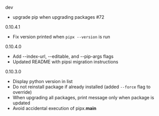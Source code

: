 dev
* upgrade pip when upgrading packages #72

0.10.4.1
* Fix version printed when `pipx --version` is run

0.10.4.0
* Add --index-url, --editable, and --pip-args flags
* Updated README with pipsi migration instructions

0.10.3.0
* Display python version in list
* Do not reinstall package if already installed (added `--force` flag to override)
* When upgrading all packages, print message only when package is updated
* Avoid accidental execution of pipx.__main__
